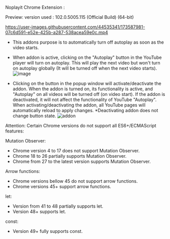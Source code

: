 Noplayit Chrome Extension :

Preview: version used : 102.0.5005.115 (Official Build) (64-bit)



https://user-images.githubusercontent.com/44535341/173587981-07c6d591-e52e-425b-a287-538acea59e0c.mp4





- This addons purpose is to automatically turn off autoplay as soon as the video starts.
- When addon is active, clicking on the "Autoplay" button in the YouTube player will turn on autoplay. This will play the next video but won't turn on autoplay globally (It will be turned off when the next video starts). ![image](https://user-images.githubusercontent.com/44535341/168480017-73f14c7d-28bb-44c1-b7da-bf27baf0a4c6.png)

- Clicking on the button in the popup window will activate/deactivate the addon. When the addon is turned on, its functionality is active, and "Autoplay" on all videos will be turned off (on video start). If the addon is deactivated, it will not affect the functionality of YouTube "Autoplay". When activating/deactivating the addon, all YouTube pages will automatically reload to apply changes. *Deactivating addon does not change button state.
![addon](https://user-images.githubusercontent.com/44535341/173579606-6b17e9be-e04c-44a9-9f55-9114ea55fc03.PNG)


Attention:
Certain Chrome versions do not support all ES6+/ECMAScript features:

 Mutation Observer:
- Chrome version 4 to 17 does not support Mutation Observer. 
- Chrome 18 to 26 partially supports Mutation Observer. 
- Chrome from 27 to the latest version supports Mutation Observer.

 Arrow functions:
- Chrome versions bellow 45 do not support arrow functions.
- Chrome versions 45+ support arrow functions.


 let:
- Version from 41 to 48 partially supports let.
- Version 48+ supports let.

 const:
- Version 49+ fully supports const.
